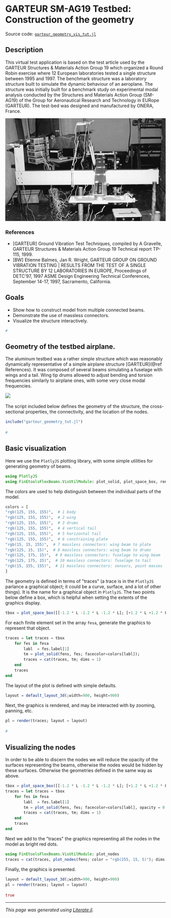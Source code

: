 # GARTEUR SM-AG19 Testbed: Construction of the geometry

Source code: [`garteur_geometry_vis_tut.jl`](garteur_geometry_vis_tut.jl)

## Description

This virtual test application is based on the test article
used by the GARTEUR Structures & Materials Action Group 19
which organized a Round Robin exercise where 12 European laboratories
tested a single structure between 1995 and 1997. The benchmark structure
was a laboratory structure built to simulate the dynamic behaviour
of an aeroplane. The structure was initially built for a benchmark
study on experimental modal analysis conducted by the
Structures and Materials Action Group (SM-AG19) of the Group
for Aeronautical Research and Technology in EURope (GARTEUR).
The test-bed was designed and manufactured by ONERA, France.

![](IMAC97photo.png)

### References

- [GARTEUR] Ground Vibration Test Techniques, compiled by A Gravelle, GARTEUR
  Structures & Materials Action Group 19 Technical report TP-115, 1999.
- [BW] Etienne Balmes, Jan R. Wright, GARTEUR GROUP ON GROUND VIBRATION
  TESTING | RESULTS FROM THE TEST OF A SINGLE STRUCTURE BY 12 LABORATORIES IN
  EUROPE, Proceedings of DETC'97, 1997 ASME Design Engineering Technical
  Conferences, September 14-17, 1997, Sacramento, California.

## Goals

- Show how to construct model from multiple connected beams.
- Demonstrate the use of massless connectors.
- Visualize the structure interactively.

```julia
#
```

## Geometry of the testbed airplane.

The aluminum testbed was a rather simple structure which was reasonably
dynamically representative of a simple airplane structure [GARTEUR](@ref
References). It was composed of several beams simulating a fuselage with wings
and a tail. Wing tip drums allowed to adjust bending and torsion frequencies
similarly to airplane ones, with some very close modal frequencies.

![](garteur-geom.png)

The script included below defines the geometry of the structure, the
cross-sectional properties, the connectivity, and the location of the nodes.

```julia
include("garteur_geometry_tut.jl")

#
```

## Basic visualization

Here we use the `PlotlyJS` plotting library, with some simple utilities for
generating geometry of beams.

```julia
using PlotlyJS
using FinEtoolsFlexBeams.VisUtilModule: plot_solid, plot_space_box, render, default_layout_3d, save_to_json
```

The colors are used to help distinguish between the individual parts of the model.

```julia
colors = [
"rgb(125, 155, 155)",  # 1 body
"rgb(125, 155, 155)",  # 2 wing
"rgb(125, 155, 155)",  # 3 drums
"rgb(125, 155, 155)",  # 4 vertical tail
"rgb(125, 155, 155)",  # 5 horizontal tail
"rgb(125, 155, 155)",  # 6 constraining plate
"rgb(15, 15, 155)",  # 7 massless connectors: wing beam to plate
"rgb(125, 15, 15)",  # 8 massless connectors: wing beam to drums
"rgb(125, 175, 15)",  # 9 massless connectors: fuselage to wing beam
"rgb(125, 175, 15)",  # 10 massless connectors: fuselage to tail
"rgb(15, 155, 155)",  # 11 massless connectors: sensors, point masses
]
```

The geometry is defined in terms of "traces" (a trace is in the `PlotlyJS`
parlance a graphical object; it could be a curve, surface, and a lot of other
things). It is the name for a graphical object in `PlotlyJS`. The two points
below define a box, which is helpful when setting the extents of the graphics
display.

```julia
tbox = plot_space_box([[-1.2 * L -1.2 * L -1.2 * L]; [+1.2 * L +1.2 * L +1.2 * L]])
```

For each finite element set in the array `fesa`, generate the graphics to
represent that object.

```julia
traces = let traces = tbox
    for fes in fesa
        labl  = fes.label[1]
        tm = plot_solid(fens, fes; facecolor=colors[labl]);
        traces = cat(traces, tm; dims = 1)
    end
    traces
end
```

The layout of the plot is defined with simple defaults.

```julia
layout = default_layout_3d(;width=900, height=900)
```

Next, the graphics is rendered, and may be interacted with by zooming,
panning, etc.

```julia
pl = render(traces; layout = layout)

#
```

## Visualizing the nodes

In order to be able to discern the nodes we will reduce the opacity of the
surfaces representing the beams, otherwise the nodes would be hidden by these
surfaces. Otherwise the geometries defined in the same way as above.

```julia
tbox = plot_space_box([[-1.2 * L -1.2 * L -1.2 * L]; [+1.2 * L +1.2 * L +1.2 * L]])
traces = let traces = tbox
    for fes in fesa
        labl  = fes.label[1]
        tm = plot_solid(fens, fes; facecolor=colors[labl], opacity = 0.3);
        traces = cat(traces, tm; dims = 1)
    end
    traces
end
```

Next we add to the "traces" the graphics representing all the nodes in the
model as bright red dots.

```julia
using FinEtoolsFlexBeams.VisUtilModule: plot_nodes
traces = cat(traces, plot_nodes(fens; color = "rgb(255, 15, 5)"); dims = 1)
```

Finally, the graphics is presented.

```julia
layout = default_layout_3d(;width=900, height=900)
pl = render(traces; layout = layout)

true
```

---

*This page was generated using [Literate.jl](https://github.com/fredrikekre/Literate.jl).*

